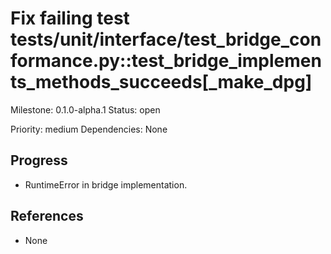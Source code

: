 # Fix failing test tests/unit/interface/test_bridge_conformance.py::test_bridge_implements_methods_succeeds[_make_dpg]
Milestone: 0.1.0-alpha.1
Status: open

Priority: medium
Dependencies: None

## Progress
- RuntimeError in bridge implementation.

## References
- None
